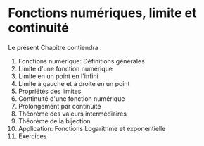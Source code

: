Fonctions numériques, limite et continuité
=======================

Le présent Chapitre contiendra :

1. Fonctions numérique: Définitions générales
2. Limite d'une fonction numérique
3. Limite en un point en l'infini
4. Limite à gauche et à droite en un point
4. Propriétés des limites
4. Continuité d'une fonction numérique
4. Prolongement par continuité
4. Théorème des valeurs intermédiaires
4. Théorème de la bijection
4. Application: Fonctions Logarithme et exponentielle
5. Exercices



